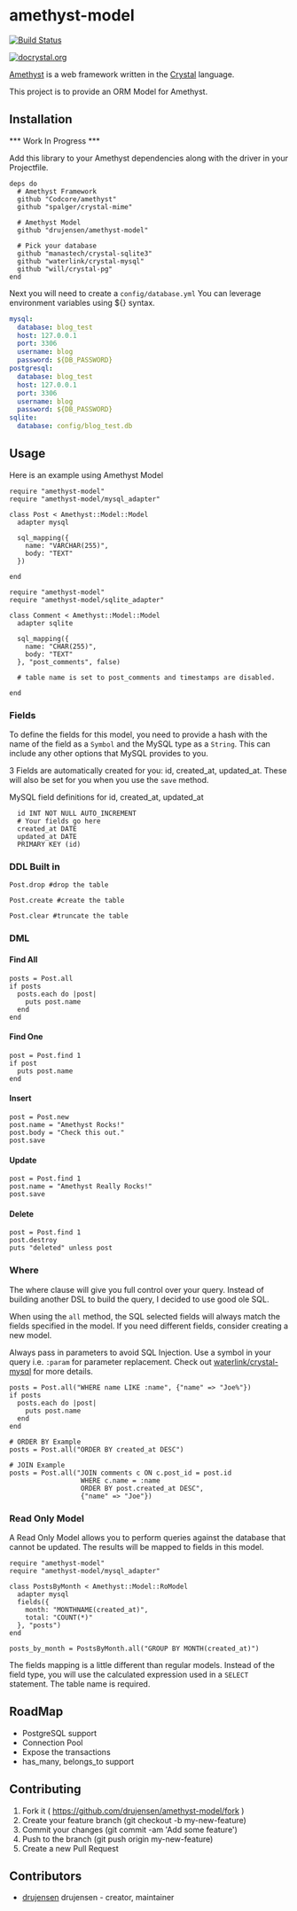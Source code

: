 # amethyst-model

[![Build Status](https://travis-ci.org/drujensen/amethyst-model.svg)](https://travis-ci.org/drujensen/amethyst-model)

[![docrystal.org](http://www.docrystal.org/badge.svg)](http://www.docrystal.org/github.com/drujensen/amethyst-model)

[Amethyst](https://github.com/Codcore/amethyst) is a web framework written in
the [Crystal](https://github.com/manastech/crystal) language. 

This project is to provide an ORM Model for Amethyst.

## Installation

*** Work In Progress ***

Add this library to your Amethyst dependencies along with the driver in
your Projectfile.

```crystal
deps do
  # Amethyst Framework
  github "Codcore/amethyst"
  github "spalger/crystal-mime"

  # Amethyst Model
  github "drujensen/amethyst-model"
  
  # Pick your database
  github "manastech/crystal-sqlite3"
  github "waterlink/crystal-mysql"
  github "will/crystal-pg"
end
```

Next you will need to create a `config/database.yml`
You can leverage environment variables using ${} syntax.

```yaml
mysql:
  database: blog_test
  host: 127.0.0.1
  port: 3306
  username: blog
  password: ${DB_PASSWORD}
postgresql:
  database: blog_test
  host: 127.0.0.1
  port: 3306
  username: blog
  password: ${DB_PASSWORD}
sqlite:
  database: config/blog_test.db
```

## Usage

Here is an example using Amethyst Model

```crystal
require "amethyst-model"
require "amethyst-model/mysql_adapter"

class Post < Amethyst::Model::Model
  adapter mysql
  
  sql_mapping({ 
    name: "VARCHAR(255)", 
    body: "TEXT" 
  })

end
```
```crystal
require "amethyst-model"
require "amethyst-model/sqlite_adapter"

class Comment < Amethyst::Model::Model
  adapter sqlite

  sql_mapping({ 
    name: "CHAR(255)", 
    body: "TEXT" 
  }, "post_comments", false)

  # table name is set to post_comments and timestamps are disabled.

end

```
### Fields

To define the fields for this model, you need to provide a hash with the name
of the field as a `Symbol` and the MySQL type as a `String`.  This can include
any other options that MySQL provides to you.  

3 Fields are automatically created for you:  id, created_at, updated_at.
These will also be set for you when you use the `save` method.

MySQL field definitions for id, created_at, updated_at

```mysql
  id INT NOT NULL AUTO_INCREMENT
  # Your fields go here
  created_at DATE
  updated_at DATE 
  PRIMARY KEY (id)
```

### DDL Built in

```crystal
Post.drop #drop the table

Post.create #create the table

Post.clear #truncate the table
```

### DML

#### Find All

```crystal
posts = Post.all
if posts
  posts.each do |post|
    puts post.name
  end
end
```

#### Find One

```crystal
post = Post.find 1
if post
  puts post.name
end
```

#### Insert

```crystal
post = Post.new
post.name = "Amethyst Rocks!"
post.body = "Check this out."
post.save
```

#### Update

```crystal
post = Post.find 1
post.name = "Amethyst Really Rocks!"
post.save
```

#### Delete

```crystal
post = Post.find 1
post.destroy
puts "deleted" unless post
```

### Where 

The where clause will give you full control over your query. Instead of
building another DSL to build the query, I decided to use good ole SQL.

When using the `all` method, the SQL selected fields will always match the
fields specified in the model.  If you need different fields, consider
creating a new model.

Always pass in parameters to avoid SQL Injection.  Use a symbol in your query
i.e. `:param` for parameter replacement.  Check out
[waterlink/crystal-mysql](https://github.com/waterlink/crystal-mysql) for more
details.

```crystal
posts = Post.all("WHERE name LIKE :name", {"name" => "Joe%"})
if posts
  posts.each do |post|
    puts post.name
  end
end

# ORDER BY Example
posts = Post.all("ORDER BY created_at DESC")

# JOIN Example
posts = Post.all("JOIN comments c ON c.post_id = post.id 
                  WHERE c.name = :name 
                  ORDER BY post.created_at DESC", 
                  {"name" => "Joe"})

```
### Read Only Model

A Read Only Model allows you to perform queries against the database that
cannot be updated.  The results will be mapped to fields in this model.

```crystal
require "amethyst-model"
require "amethyst-model/mysql_adapter"

class PostsByMonth < Amethyst::Model::RoModel
  adapter mysql
  fields({ 
    month: "MONTHNAME(created_at)", 
    total: "COUNT(*)"
  }, "posts")
end

posts_by_month = PostsByMonth.all("GROUP BY MONTH(created_at)")
```

The fields mapping is a little different than regular models.  Instead of the
field type, you will use the calculated expression used in a `SELECT` statement.  The table name is required.

## RoadMap
- PostgreSQL support
- Connection Pool
- Expose the transactions
- has_many, belongs_to support

## Contributing

1. Fork it ( https://github.com/drujensen/amethyst-model/fork )
2. Create your feature branch (git checkout -b my-new-feature)
3. Commit your changes (git commit -am 'Add some feature')
4. Push to the branch (git push origin my-new-feature)
5. Create a new Pull Request

## Contributors

- [drujensen](https://github.com/drujensen) drujensen - creator, maintainer
